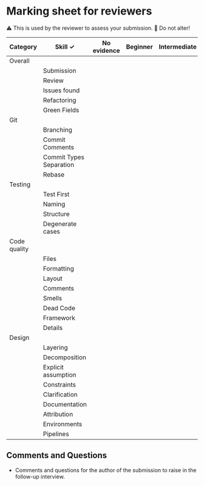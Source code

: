 # Marking sheet for reviewers

⚠️ This is used by the reviewer to assess your submission. 🚫 Do not alter!

| Category     | Skill ✓                 | No evidence | Beginner | Intermediate | Advanced |
| ------------ | ----------------------- | :---------: | :------: | :----------: | :------: |
| Overall      |                         |             |          |              |          |
|              | Submission              |             |          |              |          |
|              | Review                  |             |          |              |          |
|              | Issues found            |             |          |              |          |
|              | Refactoring             |             |          |              |          |
|              | Green Fields            |             |          |              |          |
| Git          |                         |             |          |              |          |
|              | Branching               |             |          |              |          |
|              | Commit Comments         |             |          |              |          |
|              | Commit Types Separation |             |          |              |          |
|              | Rebase                  |             |          |              |          |
| Testing      |                         |             |          |              |          |
|              | Test First              |             |          |              |          |
|              | Naming                  |             |          |              |          |
|              | Structure               |             |          |              |          |
|              | Degenerate cases        |             |          |              |          |
| Code quality |                         |             |          |              |          |
|              | Files                   |             |          |              |          |
|              | Formatting              |             |          |              |          |
|              | Layout                  |             |          |              |          |
|              | Comments                |             |          |              |          |
|              | Smells                  |             |          |              |          |
|              | Dead Code               |             |          |              |          |
|              | Framework               |             |          |              |          |
|              | Details                 |             |          |              |          |
| Design       |                         |             |          |              |          |
|              | Layering                |             |          |              |          |
|              | Decomposition           |             |          |              |          |
|              | Explicit assumption     |             |          |              |          |
|              | Constraints             |             |          |              |          |
|              | Clarification           |             |          |              |          |
|              | Documentation           |             |          |              |          |
|              | Attribution             |             |          |              |          |
|              | Environments            |             |          |              |          |
|              | Pipelines               |             |          |              |          |

## Comments and Questions

- Comments and questions for the author of the submission to raise in the
  follow-up interview.
